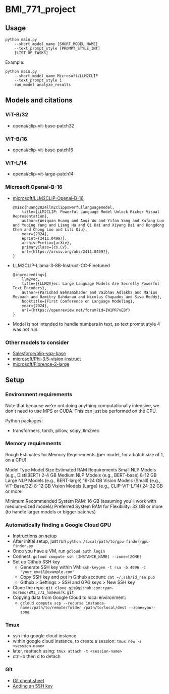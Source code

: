 # BMI_771_project

## Usage

```{bash}
python main.py 
    --short_model_name [SHORT_MODEL_NAME]
    --text_prompt_style [PROMPT_STYLE_INT]
    [LIST_OF_TASKS]
```

Example:

```{bash}
python main.py 
    --short_model_name Microsoft/LLM2CLIP
    --text_prompt_style 1
    run_model analyze_results
```

## Models and citations

### ViT-B/32

- openai/clip-vit-base-patch32

### ViT-B/16

- openai/clip-vit-base-patch16

### ViT-L/14

- openai/clip-vit-large-patch14

### Microsoft Openai-B-16

- [microsoft/LLM2CLIP-Openai-B-16](https://huggingface.co/microsoft/LLM2CLIP-Openai-B-16)

    ```{bibtex}
    @misc{huang2024llm2clippowerfullanguagemodel,
        title={LLM2CLIP: Powerful Language Model Unlock Richer Visual Representation},
        author={Weiquan Huang and Aoqi Wu and Yifan Yang and Xufang Luo and Yuqing Yang and Liang Hu and Qi Dai and Xiyang Dai and Dongdong Chen and Chong Luo and Lili Qiu},
        year={2024},
        eprint={2411.04997},
        archivePrefix={arXiv},
        primaryClass={cs.CV},
        url={https://arxiv.org/abs/2411.04997},
    }
    ```

- LLM2CLIP-Llama-3-8B-Instruct-CC-Finetuned

    ```{bibtex}
    @inproceedings{
        llm2vec,
        title={{LLM2V}ec: Large Language Models Are Secretly Powerful Text Encoders},
        author={Parishad BehnamGhader and Vaibhav Adlakha and Marius Mosbach and Dzmitry Bahdanau and Nicolas Chapados and Siva Reddy},
        booktitle={First Conference on Language Modeling},
        year={2024},
        url={https://openreview.net/forum?id=IW1PR7vEBf}
    }
    ```

- Model is not intended to handle numbers in text, so text prompt style 4 was not run.

### Other models to consider

- [Salesforce/blip-vqa-base](https://huggingface.co/Salesforce/blip-vqa-base)
- [microsoft/Phi-3.5-vision-instruct](https://huggingface.co/microsoft/Phi-3.5-vision-instruct)
- [microsoft/Florence-2-large](https://huggingface.co/microsoft/Florence-2-large)

## Setup

### Environment requirements

Note that because we're not doing anything computationally intensive, we don't need to use MPS or CUDA. This can just be performed on the CPU.

Python packages:

- transformers, torch, pillow, scipy, llm2vec

<!-- # need to install
# pip install transformers
# pip install torch
# pip install matplotlib
# pip install pandas
# pip install scipy
# pip install numpy
# pip install pillow
# pip install llm2vec
# pip install flash-attn --no-build-isolation -->

### Memory requirements

Rough Estimates for Memory Requirements (per model, for a batch size of 1, on a CPU):

Model Type	Model Size	Estimated RAM Requirements
Small NLP Models	(e.g., DistilBERT)	2-4 GB
Medium NLP Models	(e.g., BERT-base)	8-12 GB
Large NLP Models	(e.g., BERT-large)	16-24 GB
Vision Models (Small)	(e.g., ViT-Base/32)	8-12 GB
Vision Models (Large)	(e.g., CLIP-ViT-L/14)	24-32 GB or more

Minimum Recommended System RAM: 16 GB (assuming you'll work with medium-sized models)
Preferred System RAM for Flexibility: 32 GB or more (to handle larger models or bigger batches)

### Automatically finding a Google Cloud GPU

- [Instructions on setup](https://piazza.com/class/m0h830urei132s/post/31)
- After initial setup, just run `python /local/path/to/gpu-finder/gpu-finder.py`
- Once you have a VM, run `gcloud auth login`
- Connect: `gcloud compute ssh [INSTANCE_NAME] --zone=[ZONE]`
- Set up Github SSH key
  - Generate SSH key within VM: `ssh-keygen -t rsa -b 4096 -C "your_email@example.com"`
  - Copy SSH key and put in Github account: `cat ~/.ssh/id_rsa.pub`
  - Github > Settings > SSH and GPG keys > New SSH key
- Clone the repo: `git clone git@github.com:ryan-moreno/BMI_771_homework.git`
- Copying data from Google Cloud to local environment:
  - `gcloud compute scp --recurse instance-name:/path/to/remote/folder /path/to/local/dest --zone=your-zone`

<!-- ## SSH with VS code

- [Detailed instructions](https://piazza.com/class/m0h830urei132s/post/22)
- After launching a VM, edit the VM in the Google cloud console to add an SSH key
- Add the one stored at `cat ~/.ssh/google_compute_engine.pub` (see detailed instructions if not already set up)
- After initial setup, cmd+shift+p within VS code > open SSH configuration file > update external IP address for gcloud
- cmd+shift+p within VS code > connect to host -->

### Tmux

- ssh into google cloud instance
- within google cloud instance, to create a session: `tmux new -s <session-name>`
- later, reattach using: `tmux attach -t <session-name>`
- ctrl+b then d to detach

### Git

- [Git cheat sheet](https://education.github.com/git-cheat-sheet-education.pdf)
- [Adding an SSH key](https://docs.github.com/en/authentication/connecting-to-github-with-ssh/adding-a-new-ssh-key-to-your-github-account)